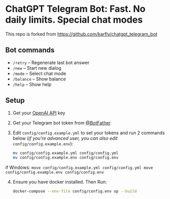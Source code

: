 # ChatGPT Telegram Bot: **Fast. No daily limits. Special chat modes**

This repo is forked from https://github.com/karfly/chatgpt_telegram_bot
## Bot commands
- `/retry` – Regenerate last bot answer
- `/new` – Start new dialog
- `/mode` – Select chat mode
- `/balance` – Show balance
- `/help` – Show help

## Setup
1. Get your [OpenAI API](https://openai.com/api/) key

2. Get your Telegram bot token from [@BotFather](https://t.me/BotFather)

3. Edit `config/config.example.yml` to set your tokens and run 2 commands below (*if you're advanced user, you can also edit* `config/config.example.env`):
    ```bash
    mv config/config.example.yml config/config.yml
    mv config/config.example.env config/config.env
    ```

if Windows:
    ```
    move config/config.example.yml config/config.yml
    move config/config.example.env config/config.env
    ```

4. Ensure you have docker installed. Then Run:
    ```bash
    docker-compose --env-file config/config.env up --build
    ```


